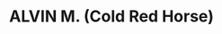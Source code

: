 ---
title: "ALVIN M. (Cold Red Horse)"
url: /poblacion-gandera/alvin-m-cold-red-horse/
shop: Kramladen
---